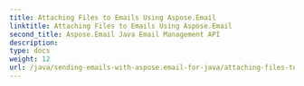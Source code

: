 ```yaml
---
title: Attaching Files to Emails Using Aspose.Email
linktitle: Attaching Files to Emails Using Aspose.Email
second_title: Aspose.Email Java Email Management API
description: 
type: docs
weight: 12
url: /java/sending-emails-with-aspose.email-for-java/attaching-files-to-emails-using-aspose-email/
---
```

